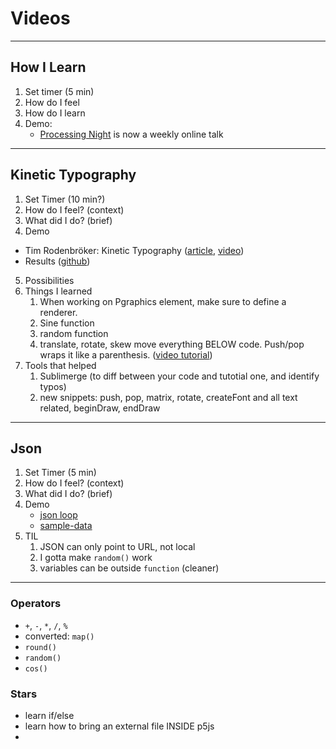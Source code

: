 # Videos

---
## How I Learn

1. Set timer (5 min)
2. How do I feel
3. How do I learn
4. Demo:
	- [Processing Night](https://praxis.nyc/processing) is now a weekly online talk
---
## Kinetic Typography

1. Set Timer (10 min?)
2. How do I feel? (context)
3. What did I do? (brief)
4. Demo

  - Tim Rodenbröker: Kinetic Typography ([article](https://timrodenbroeker.de/processing-tutorial-kinetic-typography-1/), [video](https://www.youtube.com/watch?v=SKDhkB8g1So&feature=youtu.be))
  - Results ([github](https://github.com/nonlinear/processing-night/tree/master/kinetic_typography))
5. Possibilities
6. Things I learned
   1. When working on Pgraphics element, make sure to define a renderer.
   2. Sine function
   3. random function
   4. translate, rotate, skew move everything BELOW code. Push/pop wraps it like a parenthesis. ([video tutorial](https://youtu.be/OaBSHuP4xcE))
7. Tools that helped
   1. Sublimerge (to diff between your code  and tutotial one, and identify typos)
   2. new snippets: push, pop, matrix, rotate, createFont and all text related, beginDraw, endDraw

---

## Json

1. Set Timer (5 min)
2. How do I feel? (context)
3. What did I do? (brief)
4. Demo
	- [json loop](http://www.nonlinear.nyc/processing-night/json.html)
	- [sample-data](https://github.com/praxisnyc/sample-data#sample-data)
5. TIL
   1. JSON can only point to URL, not local
   2. I gotta make `random()` work
   3. variables can be outside `function` (cleaner)

---

### Operators

- `+`, `-`, `*`, `/`, `%`
- converted: `map()`
- `round()`
- `random()`
- `cos()`

### Stars

- learn if/else
- learn how to bring an external file INSIDE p5js
- 